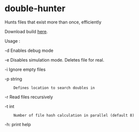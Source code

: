 # double-hunter
Hunts files that exist more than once, efficiently

Download build [here](https://drive.google.com/drive/folders/1tWA8knHHwtRG5kSEgdTdkyWK3RZhNirM?usp=sharing).


Usage :

  -d    Enables debug mode
  
  -e    Disables simulation mode. Deletes file for real.
  
  -i    Ignore empty files
  
  -p string
  
        Defines location to search doubles in
        
  -r    Read files recursively
  
  -t int
  
        Number of file hash calculation in parallel (default 8)
        
  -h: print help
  
